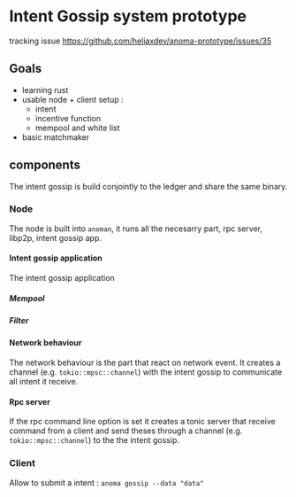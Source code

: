 # Intent Gossip system prototype

tracking issue <https://github.com/heliaxdev/anoma-prototype/issues/35>

## Goals

- learning rust
- usable node + client setup :
  - intent
  - incentive function
  - mempool and white list
- basic matchmaker

## components

The intent gossip is build conjointly to the ledger and share the same binary.

### Node

The node is built into `anoman`, it runs all the necesarry part, rpc server,
libp2p, intent gossip app.

#### Intent gossip application

The intent gossip application

##### Mempool

##### Filter

#### Network behaviour
The network behaviour is the part that react on network event. It creates a
channel (e.g. `tokio::mpsc::channel`) with the intent gossip to communicate all
intent it receive.

#### Rpc server
If the rpc command line option is set it creates a tonic server that receive
command from a client and send theses through a channel
(e.g. `tokio::mpsc::channel`) to the the intent gossip.

### Client
Allow to submit a intent :
`anoma gossip --data "data"`
